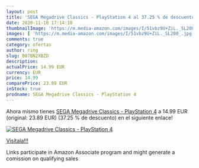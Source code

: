 ```yaml
---
layout: post
title: 'SEGA Megadrive Classics - PlayStation 4 al 37.25 % de descuento'
date: 2020-11-18 17:14:18
thumbnailImage: 'https://m.media-amazon.com/images/I/51vbz9U+ZiL._SL200_.jpg'
images: [ 'https://m.media-amazon.com/images/I/51vbz9U+ZiL._SL200_.jpg' ]
comments: true
category: ofertas
author: ring
slug: B07BN2XBZD
description:
actualPrice: 14.99 EUR
currency: EUR
price: 14.99
comparePrice: 23.89 EUR
inStock: true
prodname: SEGA Megadrive Classics - PlayStation 4
---
```


Ahora mismo tienes [SEGA Megadrive Classics - PlayStation 4](https://www.amazon.it/dp/B07BN2XBZD/?tag=tolees00-21) a 14.99 EUR (original: 23.89 EUR) (37.25 %  de descuento) en el siguiente enlace!

[![SEGA Megadrive Classics - PlayStation 4](https://m.media-amazon.com/images/I/51vbz9U+ZiL._SL200_.jpg)](https://www.amazon.it/dp/B07BN2XBZD/?tag=tolees00-21)

[Visítala!!!](https://www.amazon.it/dp/B07BN2XBZD/?tag=tolees00-21)

Links participate in Amazon Associate program and might generate a comission on qualifying sales
